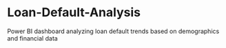 # Loan-Default-Analysis
Power BI dashboard analyzing loan default trends based on demographics and financial data
